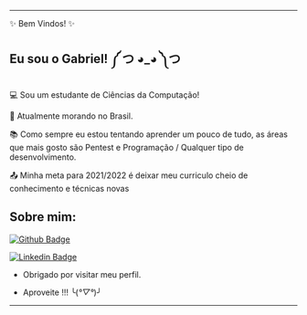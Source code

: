 ----------------------------------------------------------------------------

✨ Bem Vindos! ✨

 

## Eu sou o Gabriel!  ༼ つ ◕_◕ ༽つ

 

:computer: Sou um estudante de Ciências da Computação!

:house_with_garden: Atualmente morando no Brasil.

:books: Como sempre eu estou tentando aprender um pouco de tudo, as áreas que mais gosto são Pentest e Programação / Qualquer tipo de desenvolvimento.

:outbox_tray: Minha meta para 2021/2022 é deixar meu curriculo cheio de conhecimento e técnicas novas

## Sobre mim:

[![Github Badge](https://img.shields.io/badge/-Github-000?style=flat-square&logo=Github&logoColor=white&link=https://github.com/swapnes)](https://github.com/swapnes)

[![Linkedin Badge](https://img.shields.io/badge/-LinkedIn-blue?style=flat-square&logo=Linkedin&logoColor=white&link=https://www.linkedin.com/in/gabriel-capistrano-aa22441b2/)](https://www.linkedin.com/in/gabriel-capistrano-aa22441b2/)


- Obrigado por visitar meu perfil.

- Aproveite !!!  ╰(*°▽°*)╯

----------------------------------------------------------------------------------
